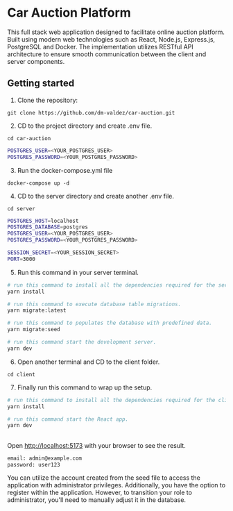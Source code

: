 
# Car Auction Platform

This full stack web application designed to facilitate online auction platform. Built using modern web technologies such as React, Node.js, Express.js, PostgreSQL and Docker. 
The implementation utilizes RESTful API architecture to ensure smooth communication between the client and server components.


## Getting started
1. Clone the repository:

```
git clone https://github.com/dm-valdez/car-auction.git
```
2. CD to the project directory and create .env file.
```
cd car-auction
```
```bash
POSTGRES_USER=<YOUR_POSTGRES_USER>
POSTGRES_PASSWORD=<YOUR_POSTGRES_PASSWORD>
```
3. Run the docker-compose.yml file
```
docker-compose up -d
```
4. CD to the server directory and create another .env file.
```
cd server
```
```bash
POSTGRES_HOST=localhost
POSTGRES_DATABASE=postgres
POSTGRES_USER=<YOUR_POSTGRES_USER>
POSTGRES_PASSWORD=<YOUR_POSTGRES_PASSWORD>

SESSION_SECRET=<YOUR_SESSION_SECRET>
PORT=3000
```
5. Run this command in your server terminal.
```bash
# run this command to install all the dependencies required for the server to run.
yarn install

# run this command to execute database table migrations.
yarn migrate:latest

# run this command to populates the database with predefined data.
yarn migrate:seed

# run this command start the development server.
yarn dev
```
6. Open another terminal and CD to the client folder.
```
cd client
```
7. Finally run this command to wrap up the setup.
```bash
# run this command to install all the dependencies required for the client to run.
yarn install

# run this command start the React app.
yarn dev
```


##
Open [http://localhost:5173](http://localhost:5173) with your browser to see the result.

```bash
email: admin@example.com
password: user123
```

You can utilize the account created from the seed file to access the application with administrator privileges. 
Additionally, you have the option to register within the application. However, to transition your role to administrator, you'll need to manually adjust it in the database.
##
